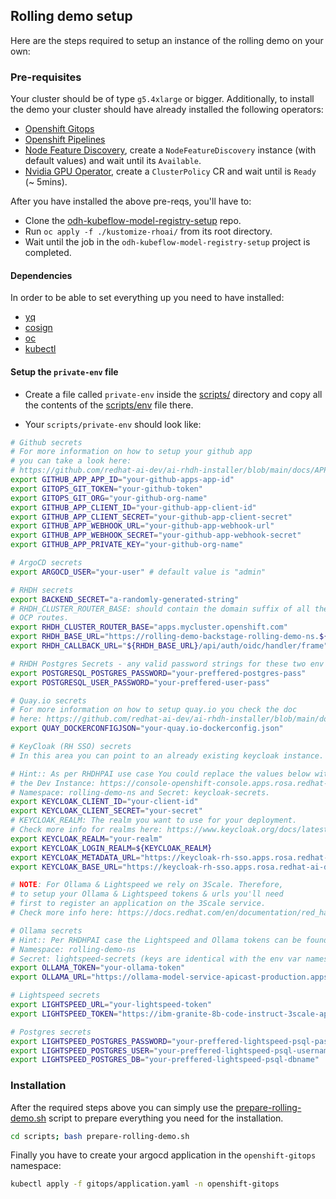 ## Rolling demo setup

Here are the steps required to setup an instance of the rolling demo on your own:

### Pre-requisites

Your cluster should be of type `g5.4xlarge` or bigger. Additionally, to install the demo your cluster should have already installed the following operators:

- [Openshift Gitops](https://www.redhat.com/en/technologies/cloud-computing/openshift/gitops)
- [Openshift Pipelines](https://www.redhat.com/en/technologies/cloud-computing/openshift/pipelines)
- [Node Feature Discovery](https://docs.redhat.com/en/documentation/openshift_container_platform/4.10/html/specialized_hardware_and_driver_enablement/node-feature-discovery-operator), create a `NodeFeatureDiscovery` instance (with default values) and wait until its `Available`.
- [Nvidia GPU Operator](https://docs.nvidia.com/datacenter/cloud-native/gpu-operator/latest/index.html), create a `ClusterPolicy` CR and wait until is `Ready` (~ 5mins).

After you have installed the above pre-reqs, you'll have to:

- Clone the [odh-kubeflow-model-registry-setup](https://github.com/redhat-ai-dev/odh-kubeflow-model-registry-setup) repo.
- Run `oc apply -f ./kustomize-rhoai/` from its root directory.
- Wait until the job in the `odh-kubeflow-model-registry-setup` project is completed.

#### Dependencies

In order to be able to set everything up you need to have installed:

- [yq](https://github.com/mikefarah/yq)
- [cosign](https://docs.sigstore.dev/cosign/system_config/installation/)
- [oc](https://docs.redhat.com/en/documentation/openshift_container_platform/4.8/html/cli_tools/openshift-cli-oc)
- [kubectl](https://kubernetes.io/docs/reference/kubectl/)

#### Setup the `private-env` file

- Create a file called `private-env` inside the [scripts/](./scripts/) directory and copy all the contents of the [scripts/env](./scripts/env) file there.

- Your `scripts/private-env` should look like:

```bash
# Github secrets
# For more information on how to setup your github app
# you can take a look here:
# https://github.com/redhat-ai-dev/ai-rhdh-installer/blob/main/docs/APP-SETUP.md
export GITHUB_APP_APP_ID="your-github-apps-app-id"
export GITOPS_GIT_TOKEN="your-github-token"
export GITOPS_GIT_ORG="your-github-org-name"
export GITHUB_APP_CLIENT_ID="your-github-app-client-id"
export GITHUB_APP_CLIENT_SECRET="your-github-app-client-secret"
export GITHUB_APP_WEBHOOK_URL="your-github-app-webhook-url"
export GITHUB_APP_WEBHOOK_SECRET="your-github-app-webhook-secret"
export GITHUB_APP_PRIVATE_KEY="your-github-org-name"

# ArgoCD secrets
export ARGOCD_USER="your-user" # default value is "admin"

# RHDH secrets
export BACKEND_SECRET="a-randomly-generated-string"
# RHDH_CLUSTER_ROUTER_BASE: should contain the domain suffix of all the
# OCP routes.
export RHDH_CLUSTER_ROUTER_BASE="apps.mycluster.openshift.com"
export RHDH_BASE_URL="https://rolling-demo-backstage-rolling-demo-ns.${RHDH_CLUSTER_ROUTER_BASE}" # this is the route for the RHDH console
export RHDH_CALLBACK_URL="${RHDH_BASE_URL}/api/auth/oidc/handler/frame"

# RHDH Postgres Secrets - any valid password strings for these two env vars will do
export POSTGRESQL_POSTGRES_PASSWORD="your-preffered-postgres-pass"
export POSTGRESQL_USER_PASSWORD="your-preffered-user-pass"

# Quay.io secrets
# For more information on how to setup quay.io you check the doc
# here: https://github.com/redhat-ai-dev/ai-rhdh-installer/blob/main/docs/APP-SETUP.md#quay-setup
export QUAY_DOCKERCONFIGJSON="your-quay.io-dockerconfig.json"

# KeyCloak (RH SSO) secrets
# In this area you can point to an already existing keycloak instance.

# Hint:: As per RHDHPAI use case You could replace the values below with the ones in
# the Dev Instance: https://console-openshift-console.apps.rosa.redhat-ai-dev.m6no.p3.openshiftapps.com/
# Namespace: rolling-demo-ns and Secret: keycloak-secrets.
export KEYCLOAK_CLIENT_ID="your-client-id"
export KEYCLOAK_CLIENT_SECRET="your-secret"
# KEYCLOAK_REALM: The realm you want to use for your deployment.
# Check more info for realms here: https://www.keycloak.org/docs/latest/server_admin/index.html#_configuring-realms
export KEYCLOAK_REALM="your-realm"
export KEYCLOAK_LOGIN_REALM=${KEYCLOAK_REALM}
export KEYCLOAK_METADATA_URL="https://keycloak-rh-sso.apps.rosa.redhat-ai-dev.m6no.p3.openshiftapps.com/auth/realms/${KEYCLOAK_REALM}"
export KEYCLOAK_BASE_URL="https://keycloak-rh-sso.apps.rosa.redhat-ai-dev.m6no.p3.openshiftapps.com/auth"

# NOTE: For Ollama & Lightspeed we rely on 3Scale. Therefore,
# to setup your Ollama & Lightspeed tokens & urls you'll need
# first to register an application on the 3Scale service.
# Check more info here: https://docs.redhat.com/en/documentation/red_hat_3scale_api_management/2.11/html/getting_started/first-steps-with-threescale_configuring-your-api

# Ollama secrets
# Hint:: Per RHDHPAI case the Lightspeed and Ollama tokens can be found in https://console-openshift-console.apps.rosa.redhat-ai-dev.m6no.p3.openshiftapps.com/
# Namespace: rolling-demo-ns
# Secret: lightspeed-secrets (keys are identical with the env var names below)
export OLLAMA_TOKEN="your-ollama-token"
export OLLAMA_URL="https://ollama-model-service-apicast-production.apps.rosa.redhat-ai-dev.m6no.p3.openshiftapps.com:443/v1"

# Lightspeed secrets
export LIGHTSPEED_URL="your-lightspeed-token"
export LIGHTSPEED_TOKEN="https://ibm-granite-8b-code-instruct-3scale-apicast-production.apps.rosa.redhat-ai-dev.m6no.p3.openshiftapps.com"

# Postgres secrets
export LIGHTSPEED_POSTGRES_PASSWORD="your-preffered-lightspeed-psql-password"
export LIGHTSPEED_POSTGRES_USER="your-preffered-lightspeed-psql-username"
export LIGHTSPEED_POSTGRES_DB="your-preffered-lightspeed-psql-dbname"
```

### Installation

After the required steps above you can simply use the [prepare-rolling-demo.sh](./scripts/prepare-rolling-demo.sh) script to prepare everything you need for the installation.

```bash
cd scripts; bash prepare-rolling-demo.sh
```

Finally you have to create your argocd application in the `openshift-gitops` namespace:

```bash
kubectl apply -f gitops/application.yaml -n openshift-gitops
```
